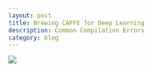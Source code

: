 ```yaml
---
layout: post
title: Brewing CAFFE for Deep Learning
description: Common Compilation Errors
category: blog
---
```

<img src="http://chart.apis.google.com/chart?cht=tx&chl=E=mc^2" /> 
